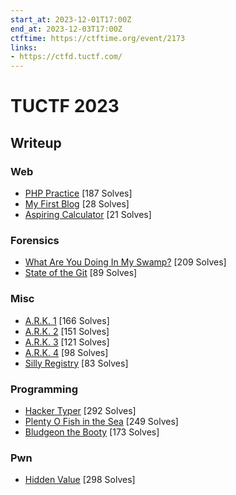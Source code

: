 ```yaml
---
start_at: 2023-12-01T17:00Z
end_at: 2023-12-03T17:00Z
ctftime: https://ctftime.org/event/2173
links:
- https://ctfd.tuctf.com/
---
```


# TUCTF 2023

## Writeup

### Web

- [PHP Practice](Web/PHP_Practice/index.md) [187 Solves]
- [My First Blog](Web/My_First_Blog/index.md) [28 Solves]
- [Aspiring Calculator](Web/Aspiring_Calculator/index.md) [21 Solves]

### Forensics

- [What Are You Doing In My Swamp?](Forensics/What_Are_You_Doing_In_My_Swamp/index.md) [209 Solves]
- [State of the Git](Forensics/State_of_the_Git/index.md) [89 Solves]

### Misc

- [A.R.K. 1](Misc/A.R.K._1/index.md) [166 Solves]
- [A.R.K. 2](Misc/A.R.K._2/index.md) [151 Solves]
- [A.R.K. 3](Misc/A.R.K._3/index.md) [121 Solves]
- [A.R.K. 4](Misc/A.R.K._4/index.md) [98 Solves]
- [Silly Registry](Misc/Silly_Registry/index.md) [83 Solves]

### Programming

- [Hacker Typer](Programming/Hacker_Typer/index.md) [292 Solves]
- [Plenty O Fish in the Sea](Programming/Plenty_O_Fish_in_the_Sea/index.md) [249 Solves]
- [Bludgeon the Booty](Programming/Bludgeon_the_Booty/index.md) [173 Solves]

### Pwn

- [Hidden Value](Pwn/Hidden_Value/index.md) [298 Solves]
